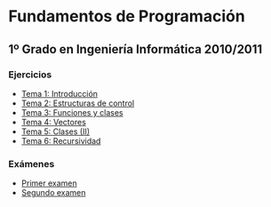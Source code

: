 Fundamentos de Programación
===========================
1º Grado en Ingeniería Informática 2010/2011
--------------------------------------------

### Ejercicios
* [Tema 1: Introducción](tema_01/README.md)
* [Tema 2: Estructuras de control](tema_02/README.md)
* [Tema 3: Funciones y clases](tema_03/README.md)
* [Tema 4: Vectores](tema_04/README.md)
* [Tema 5: Clases (II)](tema_05/README.md)
* [Tema 6: Recursividad](tema_06/README.md)

### Exámenes
* [Primer examen](examen_01/README.md)
* [Segundo examen](examen_02/README.md)
